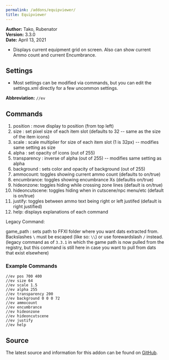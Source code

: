```yaml
---
permalink: /addons/equipviewer/
title: Equipviewer
---
```


**Author:**  Tako, Rubenator<br>
**Version:**  3.3.0<br>
**Date:** April 13, 2021<br>

* Displays current equipment grid on screen. Also can show current Ammo count and current Encumbrance.

## Settings

* Most settings can be modified via commands, but you can edit the settings.xml directly for a few uncommon settings.

**Abbreviation:** `//ev`

## Commands
1. position <xpos> <ypos>: move display to position (from top left)
2. size <pixels>: set pixel size of each item slot (defaults to 32 -- same as the size of the item icons)
3. scale <factor>: scale multiplier for size of each item slot (1 is 32px) -- modifies same setting as size
4. alpha <opacity>: set opacity of icons (out of 255)
5. transparency <transparency>: inverse of alpha (out of 255) -- modifies same setting as alpha
6. background <red> <green> <blue> <alpha>: sets color and opacity of background (out of 255)
7. ammocount: toggles showing current ammo count (defaults to on/true)
8. encumbrance: toggles showing encumbrance Xs (defaultis on/true)
9. hideonzone: toggles hiding while crossing zone lines (default is on/true)
10. hideoncutscene: toggles hiding when in cutscene/npc menu/etc (default is on/true)
11. justify: toggles between ammo text being right or left justifed (default is right justified)
12. help: displays explanations of each command

Legacy Command:

game_path <path>: sets path to FFXI folder where you want dats extracted from. Backslashes `\` must be escaped (like so: `\\`) or use forewardslash `/` instead. (legacy command as of `3.3.1` in which the game path is now pulled from the registry, but this command is still here in case you want to pull from dats that exist elsewhere)
	
### Example Commands
```
//ev pos 700 400
//ev size 64
//ev scale 1.5
//ev alpha 255
//ev transparency 200
//ev background 0 0 0 72
//ev ammocount
//ev encumbrance
//ev hideonzone
//ev hideoncutscene
//ev justify
//ev help
```

## Source
The latest source and information for this addon can be found on [GitHub](https://github.com/Windower/Lua/tree/live/addons/equipviewer).
